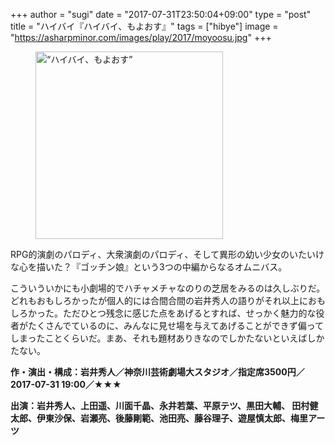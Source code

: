 +++
author = "sugi"
date = "2017-07-31T23:50:04+09:00"
type = "post"
title = "ハイバイ『ハイバイ、もよおす』"
tags = ["hibye"]
image = "https://asharpminor.com/images/play/2017/moyoosu.jpg"
+++

<figure class="alignleft"><img src="/images/play/2017/moyoosu.jpg" alt=“ハイバイ、もよおす” style="width: 300px !important;"></figure>

RPG的演劇のパロディ、大衆演劇のパロディ、そして異形の幼い少女のいたいけな心を描いた？『ゴッチン娘』という3つの中編からなるオムニバス。

こういういかにも小劇場的でハチャメチャなのりの芝居をみるのは久しぶりだ。どれもおもしろかったが個人的には合間合間の岩井秀人の語りがそれ以上におもしろかった。ただひとつ残念に感じた点をあげるとすれば、せっかく魅力的な役者がたくさんでているのに、みんなに見せ場を与えてあげることができず偏ってしまったことくらいだ。まあ、それも題材ありきなのでしかたないといえばしかたない。

**作・演出・構成：岩井秀人／神奈川芸術劇場大スタジオ／指定席3500円／2017-07-31 19:00／★★★**

**出演：岩井秀人、上田遥、川面千晶、永井若葉、平原テツ、黒田大輔、 田村健太郎、伊東沙保、岩瀬亮、後藤剛範、池田亮、藤谷理子、遊屋慎太郎、梅里アーツ**
